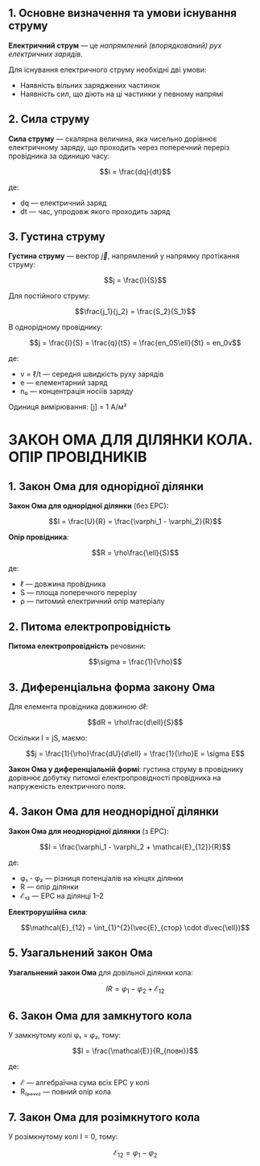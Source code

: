 ## 1. Основне визначення та умови існування струму
**Електричний струм** — це *напрямлений (впорядкований) рух електричних зарядів*.

Для існування електричного струму необхідні дві умови:
- Наявність вільних заряджених частинок
- Наявність сил, що діють на ці частинки у певному напрямі

## 2. Сила струму
**Сила струму** — скалярна величина, яка чисельно дорівнює електричному заряду, що проходить через поперечний переріз провідника за одиницю часу:

$$i = \frac{dq}{dt}$$

де:
- dq — електричний заряд
- dt — час, упродовж якого проходить заряд

## 3. Густина струму
**Густина струму** — вектор $\vec{j}$, напрямлений у напрямку протікання струму:

$$j = \frac{I}{S}$$

Для постійного струму:

$$\frac{j_1}{j_2} = \frac{S_2}{S_1}$$

В однорідному провіднику:

$$j = \frac{I}{S} = \frac{q}{tS} = \frac{en_0S\ell}{St} = en_0v$$

де:
- v = ℓ/t — середня швидкість руху зарядів
- e — елементарний заряд
- n₀ — концентрація носіїв заряду

Одиниця вимірювання: [j] = 1 А/м²

# ЗАКОН ОМА ДЛЯ ДІЛЯНКИ КОЛА. ОПІР ПРОВІДНИКІВ

## 1. Закон Ома для однорідної ділянки
**Закон Ома для однорідної ділянки** (без ЕРС):

$$I = \frac{U}{R} = \frac{\varphi_1 - \varphi_2}{R}$$

**Опір провідника**:

$$R = \rho\frac{\ell}{S}$$

де:
- ℓ — довжина провідника
- S — площа поперечного перерізу
- ρ — питомий електричний опір матеріалу

## 2. Питома електропровідність
**Питома електропровідність** речовини:

$$\sigma = \frac{1}{\rho}$$

## 3. Диференціальна форма закону Ома
Для елемента провідника довжиною dℓ:

$$dR = \rho\frac{d\ell}{S}$$

Оскільки I = jS, маємо:

$$j = \frac{1}{\rho}\frac{dU}{d\ell} = \frac{1}{\rho}E = \sigma E$$

**Закон Ома у диференціальній формі**: густина струму в провіднику дорівнює добутку питомої електропровідності провідника на напруженість електричного поля.

## 4. Закон Ома для неоднорідної ділянки
**Закон Ома для неоднорідної ділянки** (з ЕРС):

$$I = \frac{\varphi_1 - \varphi_2 + \mathcal{E}_{12}}{R}$$

де:
- φ₁ - φ₂ — різниця потенціалів на кінцях ділянки
- R — опір ділянки
- ℰ₁₂ — ЕРС на ділянці 1–2

**Електрорушійна сила**:

$$\mathcal{E}_{12} = \int_{1}^{2}(\vec{E}_{стор} \cdot d\vec{\ell})$$

## 5. Узагальнений закон Ома
**Узагальнений закон Ома** для довільної ділянки кола:

$$IR = \varphi_1 - \varphi_2 + \mathcal{E}_{12}$$

## 6. Закон Ома для замкнутого кола
У замкнутому колі φ₁ = φ₂, тому:

$$I = \frac{\mathcal{E}}{R_{повн}}$$

де:
- ℰ — алгебраїчна сума всіх ЕРС у колі
- R₍ₚₒᵥₙ₎ — повний опір кола

## 7. Закон Ома для розімкнутого кола
У розімкнутому колі I = 0, тому:

$$\mathcal{E}_{12} = \varphi_1 - \varphi_2$$
